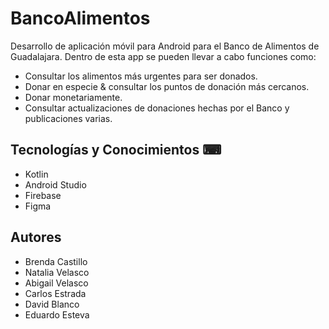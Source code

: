 # BancoAlimentos
Desarrollo de aplicación móvil para Android para el Banco de Alimentos de Guadalajara. 
Dentro de esta app se pueden llevar a cabo funciones como:
- Consultar los alimentos más urgentes para ser donados.
- Donar en especie & consultar los puntos de donación más cercanos.
- Donar monetariamente.
- Consultar actualizaciones de donaciones hechas por el Banco y publicaciones varias.

## Tecnologías y Conocimientos ⌨
- Kotlin
- Android Studio
- Firebase
- Figma

## Autores
- Brenda Castillo
- Natalia Velasco
- Abigail Velasco
- Carlos Estrada
- David Blanco
- Eduardo Esteva
